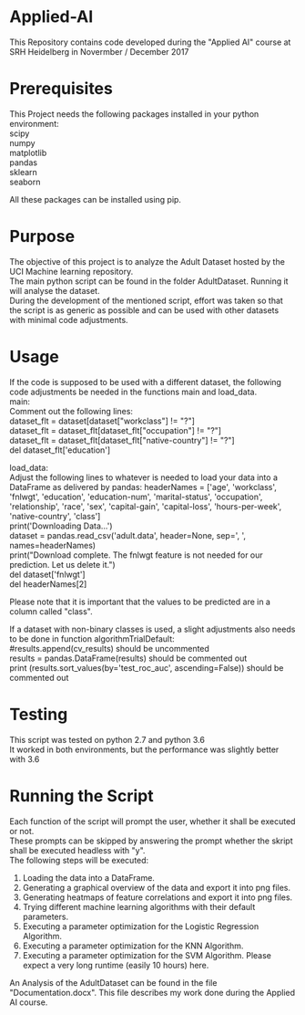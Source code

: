 # Applied-AI
This Repository contains code developed during the "Applied AI" course at SRH Heidelberg in Novermber / December 2017

# Prerequisites
This Project needs the following packages installed in your python environment:<br>
scipy<br>
numpy<br>
matplotlib<br>
pandas<br>
sklearn<br>
seaborn<br>

All these packages can be installed using pip.
# Purpose
The objective of this project is to analyze the Adult Dataset hosted by the UCI Machine learning repository.<br>
The main python script can be found in the folder AdultDataset. Running it will analyse the dataset.<br>
During the development of the mentioned script, effort was taken so that the script is as generic as possible and can be used with other datasets with minimal code adjustments.<br>

# Usage
If the code is supposed to be used with a different dataset, the following code adjustments be needed in the functions main and load_data.<br>
main:<br>
Comment out the following lines:<br>
dataset_flt = dataset[dataset["workclass"] != "?"]<br>
dataset_flt = dataset_flt[dataset_flt["occupation"] != "?"]<br>
dataset_flt = dataset_flt[dataset_flt["native-country"] != "?"]<br>
del dataset_flt['education']<br>

load_data:<br>
Adjust the following lines to whatever is needed to load your data into a DataFrame as delivered by pandas:
headerNames = ['age', 'workclass', 'fnlwgt', 'education', 'education-num', 'marital-status', 'occupation', 'relationship', 'race', 'sex', 'capital-gain', 'capital-loss', 'hours-per-week', 'native-country', 'class']<br>
print('Downloading Data...')<br>
dataset = pandas.read_csv('adult.data', header=None, sep=', ', names=headerNames)<br>
print("Download complete. The fnlwgt feature is not needed for our prediction. Let us delete it.")<br>
del dataset['fnlwgt']<br>
del headerNames[2]<br>

Please note that it is important that the values to be predicted are in a column called "class".

If a dataset with non-binary classes is used, a slight adjustments also needs to be done in function algorithmTrialDefault:<br>
#results.append(cv_results)                                             should be uncommented<br>
results = pandas.DataFrame(results)                                     should be commented out<br>
print (results.sort_values(by='test_roc_auc', ascending=False))         should be commented out<br>

# Testing
This script was tested on python 2.7 and python 3.6<br>
It worked in both environments, but the performance was slightly better with 3.6<br>

# Running the Script
Each function of the script will prompt the user, whether it shall be executed or not.<br>
These prompts can be skipped by answering the prompt whether the skript shall be executed headless with "y".<br>
The following steps will be executed:
1. Loading the data into a DataFrame.
2. Generating a graphical overview of the data and export it into png files.
3. Generating heatmaps of feature correlations and export it into png files.
4. Trying different machine learning algorithms with their default parameters.
5. Executing a parameter optimization for the Logistic Regression Algorithm.
6. Executing a parameter optimization for the KNN Algorithm.
7. Executing a parameter optimization for the SVM Algorithm. Please expect a very long runtime (easily 10 hours) here.

An Analysis of the AdultDataset can be found in the file "Documentation.docx". This file describes my work done during the Applied AI course.
